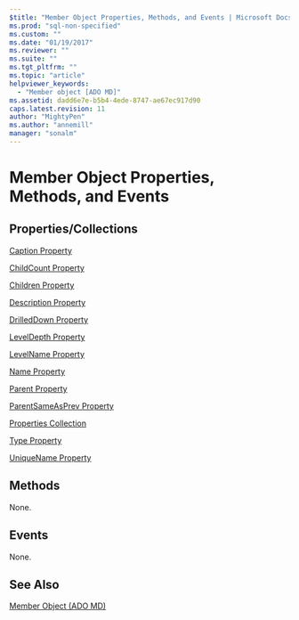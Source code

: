 ```yaml
---
$title: "Member Object Properties, Methods, and Events | Microsoft Docs"
ms.prod: "sql-non-specified"
ms.custom: ""
ms.date: "01/19/2017"
ms.reviewer: ""
ms.suite: ""
ms.tgt_pltfrm: ""
ms.topic: "article"
helpviewer_keywords: 
  - "Member object [ADO MD]"
ms.assetid: dadd6e7e-b5b4-4ede-8747-ae67ec917d90
caps.latest.revision: 11
author: "MightyPen"
ms.author: "annemill"
manager: "sonalm"
---
```

# Member Object Properties, Methods, and Events
## Properties/Collections  
 [Caption Property](../../../ado/reference/ado-md-api/caption-property-ado-md.md)  
  
 [ChildCount Property](../../../ado/reference/ado-md-api/childcount-property-ado-md.md)  
  
 [Children Property](../../../ado/reference/ado-md-api/children-property-ado-md.md)  
  
 [Description Property](../../../ado/reference/ado-md-api/description-property-ado-md.md)  
  
 [DrilledDown Property](../../../ado/reference/ado-md-api/drilleddown-property-ado-md.md)  
  
 [LevelDepth Property](../../../ado/reference/ado-md-api/leveldepth-property-ado-md.md)  
  
 [LevelName Property](../../../ado/reference/ado-md-api/levelname-property-ado-md.md)  
  
 [Name Property](../../../ado/reference/ado-md-api/name-property-ado-md.md)  
  
 [Parent Property](../../../ado/reference/ado-md-api/parent-property-ado-md.md)  
  
 [ParentSameAsPrev Property](../../../ado/reference/ado-md-api/parentsameasprev-property-ado-md.md)  
  
 [Properties Collection](../../../ado/reference/ado-api/properties-collection-ado.md)  
  
 [Type Property](../../../ado/reference/ado-md-api/type-property-ado-md.md)  
  
 [UniqueName Property](../../../ado/reference/ado-md-api/uniquename-property-ado-md.md)  
  
## Methods  
 None.  
  
## Events  
 None.  
  
## See Also  
 [Member Object (ADO MD)](../../../ado/reference/ado-md-api/member-object-ado-md.md)
